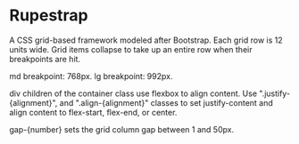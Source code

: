 # Rupestrap

A CSS grid-based framework modeled after Bootstrap. Each grid row is 12 units wide. Grid items collapse to take up an entire row when their breakpoints are hit.

md breakpoint: 768px.
lg breakpoint: 992px.

div children of the container class use flexbox to align content. Use ".justify-{alignment}", and ".align-{alignment}" classes to set justify-content and align content to flex-start, flex-end, or center.

gap-{number} sets the grid column gap between 1 and 50px.